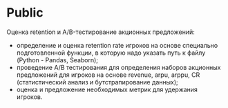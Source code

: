 # Public
Оценка retention и A/B-тестирование акционных предложений: 
- определение и оценка retention rate игроков на основе специально подготовленной функции, в которую надо указать путь к файлу (Python - Pandas, Seaborn);
- проведение A/B тестирования для определения наборов акционных предложений для игроков на основе revenue, arpu, arppu, CR (статистический анализ и бутстрапирование данных);
- оценка и предложение необходимых метрик для удержания игроков.
